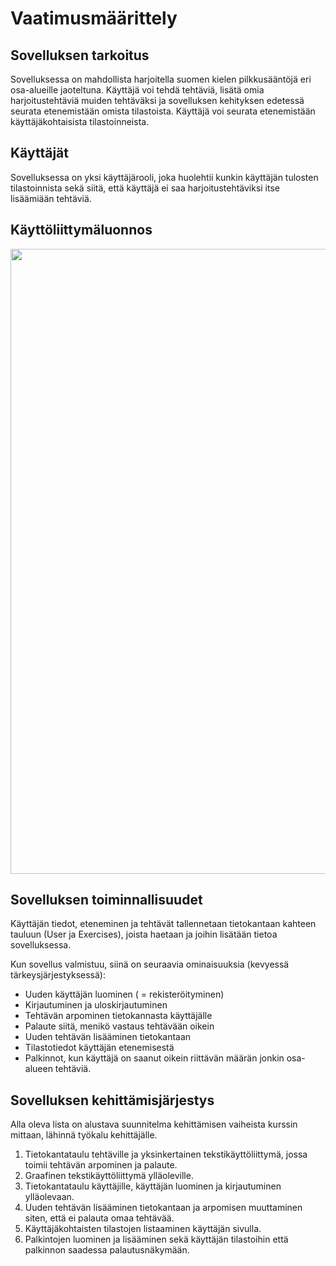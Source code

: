 # Vaatimusmäärittely

## Sovelluksen tarkoitus

Sovelluksessa on mahdollista harjoitella suomen kielen pilkkusääntöjä eri osa-alueille jaoteltuna.
Käyttäjä voi tehdä tehtäviä, lisätä omia harjoitustehtäviä muiden tehtäväksi ja sovelluksen kehityksen edetessä seurata etenemistään omista tilastoista.
Käyttäjä voi seurata etenemistään käyttäjäkohtaisista tilastoinneista.

## Käyttäjät

Sovelluksessa on yksi käyttäjärooli, joka huolehtii kunkin käyttäjän tulosten tilastoinnista sekä siitä, että käyttäjä ei saa harjoitustehtäviksi itse lisäämiään tehtäviä.

## Käyttöliittymäluonnos

<img src="https://github.com/sallasal/Ohte-s20/blob/master/Pilkkuharjoittelu/dokumentaatio/vaatimusm%C3%A4%C3%A4rittely.jpg" width="1000">

## Sovelluksen toiminnallisuudet

Käyttäjän tiedot, eteneminen ja tehtävät tallennetaan tietokantaan kahteen tauluun (User ja Exercises), joista haetaan ja joihin lisätään tietoa sovelluksessa. 

Kun sovellus valmistuu, siinä on seuraavia ominaisuuksia (kevyessä tärkeysjärjestyksessä):

- Uuden käyttäjän luominen ( = rekisteröityminen)
- Kirjautuminen ja uloskirjautuminen
- Tehtävän arpominen tietokannasta käyttäjälle
- Palaute siitä, menikö vastaus tehtävään oikein
- Uuden tehtävän lisääminen tietokantaan
- Tilastotiedot käyttäjän etenemisestä
- Palkinnot, kun käyttäjä on saanut oikein riittävän määrän jonkin osa-alueen tehtäviä.

## Sovelluksen kehittämisjärjestys

Alla oleva lista on alustava suunnitelma kehittämisen vaiheista kurssin mittaan, lähinnä työkalu kehittäjälle.

1. Tietokantataulu tehtäville ja yksinkertainen tekstikäyttöliittymä, jossa toimii tehtävän arpominen ja palaute.
2. Graafinen tekstikäyttöliittymä ylläoleville.
3. Tietokantataulu käyttäjille, käyttäjän luominen ja kirjautuminen ylläolevaan.
4. Uuden tehtävän lisääminen tietokantaan ja arpomisen muuttaminen siten, että ei palauta omaa tehtävää.
5. Käyttäjäkohtaisten tilastojen listaaminen käyttäjän sivulla.
6. Palkintojen luominen ja lisääminen sekä käyttäjän tilastoihin että palkinnon saadessa palautusnäkymään.
